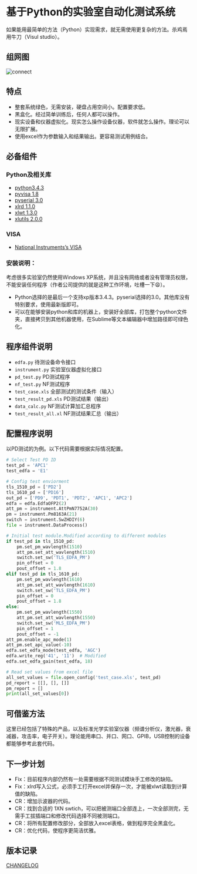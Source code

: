 # 基于Python的实验室自动化测试系统

如果能用最简单的方法（Python）实现需求，就无需使用更复杂的方法。杀鸡焉用牛刀（Visul studio）。

## 组网图

![connect](https://github.com/yugiyx/python_happy_test/blob/master/template%20and%20diagram/device%20connect%20diagram.png)


## 特点

* 整套系统绿色，无需安装，硬盘占用空间小。配置要求低。
* 黑盒化。经过简单训练后，任何人都可以操作。
* 现实设备和仪器虚拟化。现实怎么操作设备仪器，软件就怎么操作。理论可以无限扩展。
* 使用excel作为参数输入和结果输出。更容易测试用例结合。

## 必备组件

### Python及相关库
* [python3.4.3](https://www.python.org/downloads/release/python-343/)
* [pyvisa 1.8](https://pypi.python.org/pypi/PyVISA/1.8)
* [pyserial 3.0](https://pypi.python.org/pypi/pyserial/3.0)
* [xlrd 1.1.0](https://pypi.python.org/pypi/xlrd/1.1.0)
* [xlwt 1.3.0](https://pypi.python.org/pypi/xlwt/1.3.0)
* [xlutils 2.0.0](https://pypi.python.org/pypi/xlutils/2.0.0)

### VISA
* [National Instruments’s VISA](http://www.ni.com/visa/)

### 安装说明：
考虑很多实验室仍然使用Windows XP系统，并且没有网络或者没有管理员权限，不能安装任何程序（作者公司提供的就是这种工作环境，吐槽一下:weary:）。
* Python选择的是最后一个支持xp版本3.4.3。pyserial选择的3.0。其他库没有特别要求，使用最新版即可。
* 可以在能够安装python和库的机器上，安装好全部库，打包整个python文件夹，直接拷贝到其他机器使用，在Sublime等文本编辑器中增加路径即可绿色化。


## 程序组件说明


* `edfa.py`	待测设备命令接口
* `instrument.py`	实验室仪器虚拟化接口
* `pd_test.py`	PD测试程序
* `nf_test.py`	NF测试程序
* `test_case.xls`	全部测试的测试条件（输入）
* `test_result_pd.xls`	PD测试结果（输出）
* `data_calc.py`	NF测试计算加汇总程序
* `test_result_all.xl`	NF测试结果汇总（输出）


## 配置程序说明
以PD测试的为例。以下代码需要根据实际情况配置。
```python
# Select Test PD ID
test_pd = 'APC1'
test_edfa = 'E1'

# Config test enviorment
tls_1510_pd = ['PD2']
tls_1610_pd = ['PD16']
out_pd = ['PD9', 'PDT1', 'PDT2', 'APC1', 'APC2']
edfa = edfa.EdfaOFP2(2)
att_pm = instrument.AttPmN7752A(30)
pm = instrument.Pm8163A(21)
switch = instrument.SwZHDIY(6)
file = instrument.DataProcess()

# Initial test module.Modified according to different modules
if test_pd in tls_1510_pd:
    pm.set_pm_wavlength(1510)
    att_pm.set_att_wavlength(1510)
    switch.set_sw('TLS_EDFA_PM')
    pin_offset = 0
    pout_offset = 1.8
elif test_pd in tls_1610_pd:
    pm.set_pm_wavlength(1610)
    att_pm.set_att_wavlength(1610)
    switch.set_sw('TLS_EDFA_PM')
    pin_offset = 0
    pout_offset = 1.8
else:
    pm.set_pm_wavlength(1550)
    att_pm.set_att_wavlength(1550)
    switch.set_sw('MLS_EDFA_PM')
    pin_offset = 1
    pout_offset = -1
att_pm.enable_apc_mode(1)
att_pm.set_apc_value(-10)
edfa.set_edfa_mode(test_edfa, 'AGC')
edfa.write_reg('41', '11')  # Modified
edfa.set_edfa_gain(test_edfa, 18)

# Read set values from excel file
all_set_values = file.open_config('test_case.xls', test_pd)
pd_report = [[], [], []]
pm_report = []
print(all_set_values[0])
```

## 可借鉴方法

这里已经包括了特殊的产品，以及标准光学实验室仪器（频谱分析仪，激光器，衰减器，攻击率，电子开关）。理论能用串口、并口、网口、GPIB，USB控制的设备都能够参考此套代码。

## 下一步计划

* Fix：目前程序内部仍然有一处需要根据不同测试模块手工修改的缺陷。
* Fix：xlrd写入公式，必须手工打开excel并保存一次，才能被xlwt读取到计算值的缺陷。
* CR：增加示波器的代码。
* CR：找到合适的 1XN swtich，可以把被测端口全部连上，一次全部测完，无需手工拔插端口和修改代码选择不同被测端口。
* CR：将所有配置修改部分，全部放入excel表格，做到程序完全黑盒化。
* CR：优化代码，使程序更简洁优雅。

## 版本记录

[CHANGELOG](https://github.com/yugiyx/happy-send/blob/master/CHANGELOG.md)




